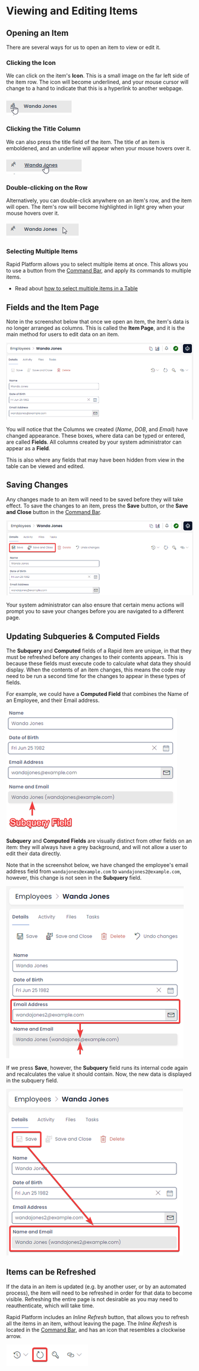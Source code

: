 # Viewing and Editing Items

## Opening an Item
There are several ways for us to open an item to view or edit it.

### Clicking the Icon

We can click on the item's **Icon**. This is a small image on the far left side of the item row. The icon will become underlined, and your mouse cursor will change to a hand to indicate that this is a hyperlink to another webpage.

![A screenshot that shows how the user can click on the icon of an item to open it.](<Items Example Click Icon.png>)

### Clicking the Title Column

We can also press the title field of the item. The title of an item is emboldened, and an underline will appear when your mouse hovers over it.

![A screenshot that shows how the user can click on the title of an item to open it.](<Items Example Click Title.png>)

### Double-clicking on the Row

Alternatively, you can double-click anywhere on an item's row, and the item will open. The item's row will become highlighted in light grey when your mouse hovers over it.

![A screenshot that shows how the user can click anywhere on the row of an item in order to open it.](<Items Example Click Row.png>)

### Selecting Multiple Items

Rapid Platform allows you to select multiple items at once. This allows you to use a button from the [Command Bar](</docs/Rapid/3-User Manual/glossary/glossary.md#command-bar>), and apply its commands to multiple items.

- Read about [how to select multiple items in a Table](</docs/Rapid/3-User Manual/2-Explorer/1-Tables/3-manipulating-data-using-tables/3-manipulating-data-using-tables.md#selecting-multiple-items>)

## Fields and the Item Page

Note in the screenshot below that once we open an item, the item's data is no longer arranged as columns. This is called the **Item Page**, and it is the main method for users to edit data on an item. 

![A screenshot that shows the item row that was opened, now in the page view.](<Items Example Fields.png>)

You will notice that the Columns we created (*Name*, *DOB*, and *Email*) have changed appearance. These boxes, where data can be typed or entered, are called **Fields**. All columns created by your system administrator can appear as a **Field**.

This is also where any fields that may have been hidden from view in the table can be viewed and edited.

## Saving Changes
Any changes made to an item will need to be saved before they will take effect. To save the changes to an item, press the **Save** button, or the **Save and Close** button in the [Command Bar](</docs/Rapid/3-User Manual/glossary/glossary.md#command-bar>).

![A screenshot that shows the location of the "Save" and "Save and Close" buttons in the Command Bar. The buttons are annotated with a red box to show their location more clearly. The "Save" button has an icon of a Floppy Disk, and the "Save and Close" icon is stylised as a Floppy Disc, with an arrow pointing into a folder.](<Items Save.png>)

Your system administrator can also ensure that certain menu actions will prompt you to save your changes before you are navigated to a different page.

## Updating Subqueries & Computed Fields

The **Subquery** and **Computed** fields of a Rapid item are unique, in that they must be refreshed before any changes to their contents appears. This is because these fields must execute code to calculate what data they should display. When the contents of an item changes, this means the code may need to be run a second time for the changes to appear in these types of fields.

For example, we could have a **Computed Field** that combines the Name of an Employee, and their Email address.

![A screenshot demonstrating what a Computed or Subquery field looks like on an Item Page. The field has a grey background, and the screenshot is annotated with a red arrow and text that explains the field is a "Subquery Field".](<Items Subquery Example.png>)

**Subquery** and **Computed Fields** are visually distinct from other fields on an item: they will always have a grey background, and will not allow a user to edit their data directly.

Note that in the screenshot below, we have changed the employee's email address field from `wandajones@example.com` to `wandajones2@example.com`, however, this change is not seen in the **Subquery** field.

 ![A screenshot demonstrating that changing data in a field does not mean that data is then integrated into the calculations of subquery and computed fields. The email field remains as it was. The email field is highlighted in red for demonstration purposes.](<Items Subquery Change.png>)

 If we press **Save**, however, the **Subquery** field runs its internal code again and recalculates the value it should contain. Now, the new data is displayed in the subquery field.
 
 ![A screenshot demonstrating that by saving an item, the subquery and computed fields will be updated. The screenshot is annotated with a red box and arrow to highlight saving will change a value.](<Items Subquery Save.png>)

## Items can be Refreshed
If the data in an item is updated (e.g. by another user, or by an automated process), the item will need to be refreshed in order for that data to become visible. Refreshing the entire page is not desirable as you may need to reauthenticate, which will take time.

Rapid Platform includes an *Inline Refresh* button, that allows you to refresh all the items in an item, without leaving the page. The *Inline Refresh* is located in the [Command Bar](</docs/Rapid/3-User Manual/glossary/glossary.md#command-bar>), and has an icon that resembles a clockwise arrow.

![A screenshot that shows what the inline refresh button looks like. The screenshot is annotated with a red box. The inline refresh button is a clockwise arrow.](<Items Inline Refresh.png>)